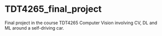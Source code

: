 # TDT4265_final_project
Final project in the course TDT4265 Computer Vision involving CV, DL and ML around a self-driving car.
